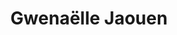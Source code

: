 ---
title: Gwenaëlle Jaouen
weight: 6
image: images/brewers/gwenaelle-jaouen.jpg
favorite: Impala - IPA (2020)
draft: false
---